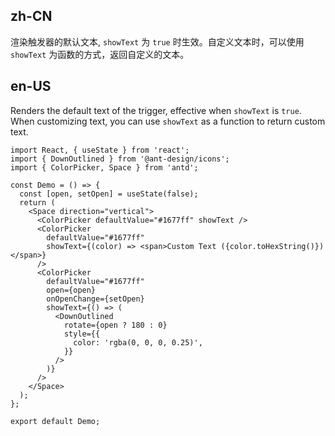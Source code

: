 ## zh-CN

渲染触发器的默认文本, `showText` 为 `true` 时生效。自定义文本时，可以使用 `showText` 为函数的方式，返回自定义的文本。

## en-US

Renders the default text of the trigger, effective when `showText` is `true`. When customizing text, you can use `showText` as a function to return custom text.
```tsx
import React, { useState } from 'react';
import { DownOutlined } from '@ant-design/icons';
import { ColorPicker, Space } from 'antd';

const Demo = () => {
  const [open, setOpen] = useState(false);
  return (
    <Space direction="vertical">
      <ColorPicker defaultValue="#1677ff" showText />
      <ColorPicker
        defaultValue="#1677ff"
        showText={(color) => <span>Custom Text ({color.toHexString()})</span>}
      />
      <ColorPicker
        defaultValue="#1677ff"
        open={open}
        onOpenChange={setOpen}
        showText={() => (
          <DownOutlined
            rotate={open ? 180 : 0}
            style={{
              color: 'rgba(0, 0, 0, 0.25)',
            }}
          />
        )}
      />
    </Space>
  );
};

export default Demo;
```
